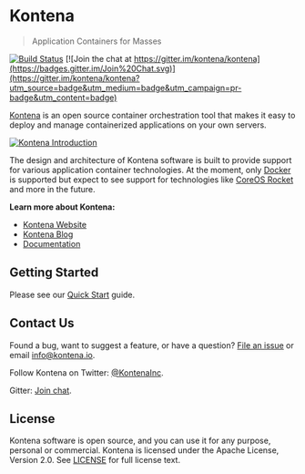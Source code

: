 # Kontena

> Application Containers for Masses

[![Build Status](https://travis-ci.org/kontena/kontena.svg?branch=master)](https://travis-ci.org/kontena/kontena)
[![Join the chat at https://gitter.im/kontena/kontena](https://badges.gitter.im/Join%20Chat.svg)](https://gitter.im/kontena/kontena?utm_source=badge&utm_medium=badge&utm_campaign=pr-badge&utm_content=badge)

[Kontena](http://www.kontena.io) is an open source container orchestration tool that makes it easy to deploy and manage containerized applications on your own servers.

[![Kontena Introduction](https://asciinema.org/a/25815.png)](https://asciinema.org/a/25815)

The design and architecture of Kontena software is built to provide support for various application container technologies. At the moment, only [Docker](https://github.com/docker/docker) is supported but expect to see support for technologies like [CoreOS Rocket](https://github.com/coreos/rocket) and more in the future.

**Learn more about Kontena:**
- [Kontena Website](http://www.kontena.io)
- [Kontena Blog](http://blog.kontena.io)
- [Documentation](docs/)

## Getting Started

Please see our [Quick Start](https://github.com/kontena/kontena/blob/master/docs/getting-started/quick-start.md) guide.

## Contact Us

Found a bug, want to suggest a feature, or have a question? [File an issue](https://github.com/kontena/kontena/issues) or email <a href="mailto:info@kontena.io">info@kontena.io</a>.

Follow Kontena on Twitter: [@KontenaInc](https://twitter.com/KontenaInc).

Gitter: [Join chat](https://gitter.im/kontena/kontena).

## License

Kontena software is open source, and you can use it for any purpose, personal or commercial. Kontena is licensed under the Apache License, Version 2.0. See [LICENSE](LICENSE) for full license text.
